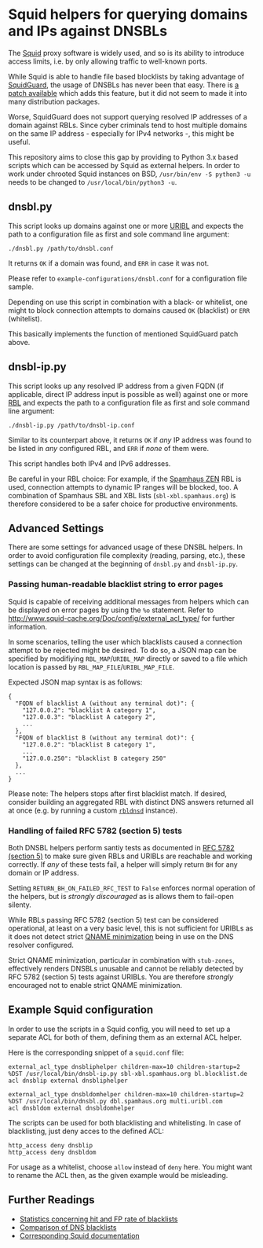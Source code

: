 # Squid helpers for querying domains and IPs against DNSBLs

The [Squid](http://www.squid-cache.org/) proxy software is widely used, and so
is its ability to introduce access limits, i.e. by only allowing traffic to
well-known ports.

While Squid is able to handle file based blocklists by taking advantage of
[SquidGuard](http://squidguard.org/), the usage of DNSBLs has never been that
easy. There is
[a patch available](http://squidguard.org/Downloads/Contrib/squidGuard-1.4-dnsbl.patch)
which adds this feature, but it did not seem to made it into many distribution
packages.

Worse, SquidGuard does not support querying resolved IP addresses of a domain
against RBLs. Since cyber criminals tend to host multiple domains on the same
IP address - especially for IPv4 networks -, this might be useful.

This repository aims to close this gap by providing to Python 3.x based scripts
which can be accessed by Squid as external helpers. In order to work under
chrooted Squid instances on BSD, `/usr/bin/env -S python3 -u` needs to be changed
to `/usr/local/bin/python3 -u`.

## dnsbl.py
This script looks up domains against one or more [URIBL](https://en.wikipedia.org/wiki/DNSBL#URI_DNSBL)
and expects the path to a configuration file as first and sole command line argument:
```
./dnsbl.py /path/to/dnsbl.conf
```
It returns `OK` if a domain was found, and `ERR` in case it was not.

Please refer to `example-configurations/dnsbl.conf` for a configuration file sample.

Depending on use this script in combination with a black- or whitelist, one might
to block connection attempts to domains caused `OK` (blacklist) or `ERR` (whitelist).

This basically implements the function of mentioned SquidGuard patch above.

## dnsbl-ip.py
This script looks up any resolved IP address from a given FQDN (if applicable,
direct IP address input is possible as well) against one or more [RBL](https://en.wikipedia.org/wiki/DNSBL#DNSBL_queries)
and expects the path to a configuration file as first and sole command line argument:
```
./dnsbl-ip.py /path/to/dnsbl-ip.conf
```
Similar to its counterpart above, it returns `OK` if _any_ IP address was found to
be listed in _any_ configured RBL, and `ERR` if _none_ of them were.

This script handles both IPv4 and IPv6 addresses.

Be careful in your RBL choice: For example, if the [Spamhaus ZEN](https://www.spamhaus.org/zen/) RBL is used,
connection attempts to dynamic IP ranges will be blocked, too. A combination of
Spamhaus SBL and XBL lists (`sbl-xbl.spamhaus.org`) is therefore considered to be
a safer choice for productive environments.

## Advanced Settings
There are some settings for advanced usage of these DNSBL helpers. In
order to avoid configuration file complexity (reading, parsing, etc.),
these settings can be changed at the beginning of `dnsbl.py` and `dnsbl-ip.py`.

### Passing human-readable blacklist string to error pages
Squid is capable of receiving additional messages from helpers which
can be displayed on error pages by using the `%o` statement. Refer to
http://www.squid-cache.org/Doc/config/external_acl_type/ for further information.

In some scenarios, telling the user which blacklists caused a connection
attempt to be rejected might be desired. To do so, a JSON map can be
specified by modifiying `RBL_MAP`/`URIBL_MAP` directly or saved to a file
which location is passed by `RBL_MAP_FILE`/`URIBL_MAP_FILE`.

Expected JSON map syntax is as follows:
```
{
  "FQDN of blacklist A (without any terminal dot)": {
    "127.0.0.2": "blacklist A category 1",
    "127.0.0.3": "blacklist A category 2",
    ...
  },
  "FQDN of blacklist B (without any terminal dot)": {
    "127.0.0.2": "blacklist B category 1",
    ...
    "127.0.0.250": "blacklist B category 250"
  },
  ...
}
```

Please note: The helpers stops after first blacklist match. If desired,
consider building an aggregated RBL with distinct DNS answers returned
all at once (e.g. by running a custom [`rbldnsd`](https://rbldnsd.io/)
instance).

### Handling of failed RFC 5782 (section 5) tests
Both DNSBL helpers perform santiy tests as documented in
[RFC 5782 (section 5)](https://tools.ietf.org/html/rfc5782#section-5) to make
sure given RBLs and URIBLs are reachable and working correctly. If _any_
of these tests fail, a helper will simply return `BH` for any domain or IP
address.

Setting `RETURN_BH_ON_FAILED_RFC_TEST` to `False` enforces normal operation
of the helpers, but is _strongly discouraged_ as is allows them to fail-open
silenty.

While RBLs passing RFC 5782 (section 5) test can be considered operational,
at least on a very basic level, this is not sufficient for URIBLs as it does
not detect strict [QNAME minimization](https://tools.ietf.org/html/rfc7816)
being in use on the DNS resolver configured.

Strict QNAME minimization, particular in combination with `stub-zones`, effectively
renders DNSBLs unusable and cannot be reliably detected by RFC 5782 (section 5)
tests against URIBLs. You are therefore _strongly_ encouraged not to enable
strict QNAME minimization.

## Example Squid configuration
In order to use the scripts in a Squid config, you will
need to set up a separate ACL for both of them, defining
them as an external ACL helper.

Here is the corresponding snippet of a `squid.conf` file:

```
external_acl_type dnsbliphelper children-max=10 children-startup=2 %DST /usr/local/bin/dnsbl-ip.py sbl-xbl.spamhaus.org bl.blocklist.de
acl dnsblip external dnsbliphelper

external_acl_type dnsbldomhelper children-max=10 children-startup=2 %DST /usr/local/bin/dnsbl.py dbl.spamhaus.org multi.uribl.com
acl dnsbldom external dnsbldomhelper
```

The scripts can be used for both blacklisting and whitelisting.
In case of blacklisting, just deny acces to the defined ACL:
```
http_access deny dnsblip
http_access deny dnsbldom
```

For usage as a whitelist, choose `allow` instead of `deny` here.
You might want to rename the ACL then, as the given example
would be misleading.

## Further Readings
* [Statistics concerning hit and FP rate of blacklists](https://www.intra2net.com/en/support/antispam/index.php_sort=type_order=desc.html)
* [Comparison of DNS blacklists](https://en.wikipedia.org/wiki/Comparison_of_DNS_blacklists)
* [Corresponding Squid documentation](http://www.squid-cache.org/Doc/config/external_acl_type/)
